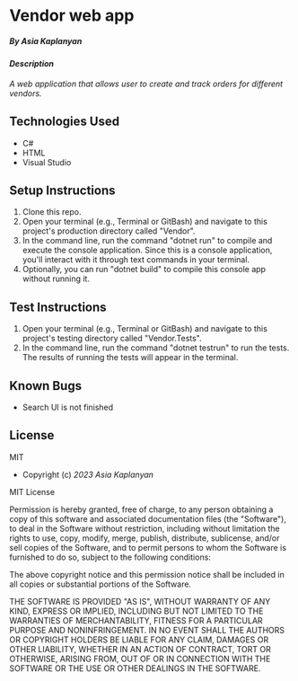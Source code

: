 # Vendor web app

##### By _Asia Kaplanyan_

#### _Description_

_A web application that allows user to create and track orders for different vendors._

## Technologies Used

* C#
* HTML
* Visual Studio

## Setup Instructions

1. Clone this repo.
2. Open your terminal (e.g., Terminal or GitBash) and navigate to this project's production directory called "Vendor".
3. In the command line, run the command "dotnet run" to compile and execute the console application. Since this is a console application, you'll interact with it through text commands in your terminal.
4. Optionally, you can run "dotnet build" to compile this console app without running it.

## Test Instructions

1. Open your terminal (e.g., Terminal or GitBash) and navigate to this project's testing directory called "Vendor.Tests".
2. In the command line, run the command "dotnet testrun" to run the tests. The results of running the tests will appear in the terminal.

## Known Bugs

* Search UI is not finished

## License

MIT

* Copyright (c) _2023_ _Asia Kaplanyan_

MIT License

Permission is hereby granted, free of charge, to any person obtaining a copy of this software and associated documentation files (the "Software"), to deal in the Software without restriction, including without limitation the rights to use, copy, modify, merge, publish, distribute, sublicense, and/or sell copies of the Software, and to permit persons to whom the Software is furnished to do so, subject to the following conditions:

The above copyright notice and this permission notice shall be included in all copies or substantial portions of the Software.

THE SOFTWARE IS PROVIDED "AS IS", WITHOUT WARRANTY OF ANY KIND, EXPRESS OR IMPLIED, INCLUDING BUT NOT LIMITED TO THE WARRANTIES OF MERCHANTABILITY, FITNESS FOR A PARTICULAR PURPOSE AND NONINFRINGEMENT. IN NO EVENT SHALL THE AUTHORS OR COPYRIGHT HOLDERS BE LIABLE FOR ANY CLAIM, DAMAGES OR OTHER LIABILITY, WHETHER IN AN ACTION OF CONTRACT, TORT OR OTHERWISE, ARISING FROM, OUT OF OR IN CONNECTION WITH THE SOFTWARE OR THE USE OR OTHER DEALINGS IN THE SOFTWARE.


